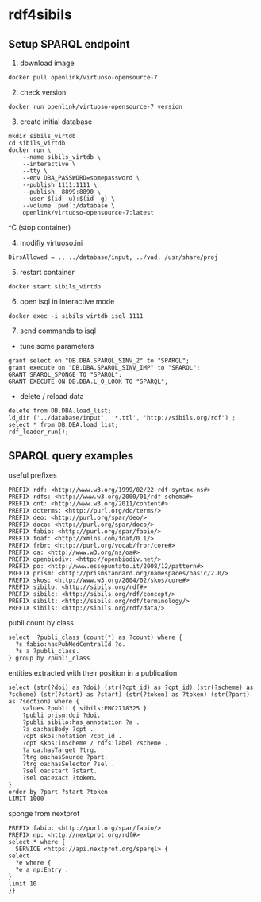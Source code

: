 # rdf4sibils

## Setup SPARQL endpoint

1. download image
```
docker pull openlink/virtuoso-opensource-7
```
2. check version
```
docker run openlink/virtuoso-opensource-7 version
```
3. create initial database
```
mkdir sibils_virtdb
cd sibils_virtdb
docker run \
    --name sibils_virtdb \
    --interactive \
    --tty \
    --env DBA_PASSWORD=somepassword \
    --publish 1111:1111 \
    --publish  8899:8890 \
    --user $(id -u):$(id -g) \
    --volume `pwd`:/database \
    openlink/virtuoso-opensource-7:latest
```
^C (stop container)

4. modifiy virtuoso.ini
```
DirsAllowed = ., ../database/input, ../vad, /usr/share/proj
```
5. restart container
```
docker start sibils_virtdb
```
6. open isql in interactive mode
```
docker exec -i sibils_virtdb isql 1111
```
7. send commands to isql
- tune some parameters
```
grant select on "DB.DBA.SPARQL_SINV_2" to "SPARQL";
grant execute on "DB.DBA.SPARQL_SINV_IMP" to "SPARQL";
GRANT SPARQL_SPONGE TO "SPARQL";
GRANT EXECUTE ON DB.DBA.L_O_LOOK TO "SPARQL";
```
- delete / reload data
```
delete from DB.DBA.load_list;
ld_dir ('../database/input', '*.ttl', 'http://sibils.org/rdf') ;
select * from DB.DBA.load_list;
rdf_loader_run();
```

## SPARQL query examples

useful prefixes
```
PREFIX rdf: <http://www.w3.org/1999/02/22-rdf-syntax-ns#>
PREFIX rdfs: <http://www.w3.org/2000/01/rdf-schema#>
PREFIX cnt: <http://www.w3.org/2011/content#> 
PREFIX dcterms: <http://purl.org/dc/terms/> 
PREFIX deo: <http://purl.org/spar/deo/> 
PREFIX doco: <http://purl.org/spar/doco/> 
PREFIX fabio: <http://purl.org/spar/fabio/> 
PREFIX foaf: <http://xmlns.com/foaf/0.1/> 
PREFIX frbr: <http://purl.org/vocab/frbr/core#> 
PREFIX oa: <http://www.w3.org/ns/oa#> 
PREFIX openbiodiv: <http://openbiodiv.net/> 
PREFIX po: <http://www.essepuntato.it/2008/12/pattern#> 
PREFIX prism: <http://prismstandard.org/namespaces/basic/2.0/> 
PREFIX skos: <http://www.w3.org/2004/02/skos/core#> 
PREFIX sibilo: <http://sibils.org/rdf#> 
PREFIX sibilc: <http://sibils.org/rdf/concept/> 
PREFIX sibilt: <http://sibils.org/rdf/terminology/> 
PREFIX sibils: <http://sibils.org/rdf/data/> 
```

publi count by class
```
select  ?publi_class (count(*) as ?count) where {
  ?s fabio:hasPubMedCentralId ?o.
  ?s a ?publi_class.
} group by ?publi_class
```


entities extracted with their position in a publication
```
select (str(?doi) as ?doi) (str(?cpt_id) as ?cpt_id) (str(?scheme) as ?scheme) (str(?start) as ?start) (str(?token) as ?token) (str(?part) as ?section) where {
    values ?publi { sibils:PMC2718325 }
    ?publi prism:doi ?doi.
    ?publi sibilo:has_annotation ?a .
    ?a oa:hasBody ?cpt .
    ?cpt skos:notation ?cpt_id .
    ?cpt skos:inScheme / rdfs:label ?scheme .
    ?a oa:hasTarget ?trg.
    ?trg oa:hasSource ?part.
    ?trg oa:hasSelector ?sel .
    ?sel oa:start ?start.
    ?sel oa:exact ?token.
} 
order by ?part ?start ?token
LIMIT 1000
```


sponge from nextprot
```
PREFIX fabio: <http://purl.org/spar/fabio/>
PREFIX np: <http://nextprot.org/rdf#>
select * where {
  SERVICE <https://api.nextprot.org/sparql> {
select  
  ?e where {
  ?e a np:Entry .
}
limit 10		   
}}
```